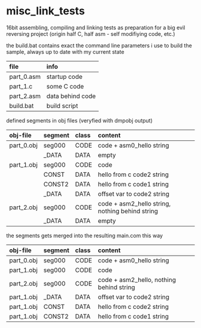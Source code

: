 # misc_link_tests

16bit assembling, compiling and linking tests as preparation for a big evil reversing project (origin half C, half asm - self modifiying code, etc.)

the build.bat contains exact the command line parameters i use to build the sample, always up to date with my current state

| file       | info             |                                                  
| :--------- | :--------------- |
| part_0.asm | startup code     | 
| part_1.c   | some C code      | 
| part_2.asm | data behind code | 
| build.bat  | build script     | 


defined segments in obj files (veryfied with dmpobj output)

| obj-file   | segment  | class  | content                    |
| :--------- | :------- | :----- | :------------------------- |
| part_0.obj |  seg000  | CODE   | code + asm0_hello string   |
|            |  _DATA   | DATA   | empty                      |
| part_1.obj |  seg000  | CODE   | code                       |
|            |  CONST   | DATA   | hello from c code2 string  |
|            |  CONST2  | DATA   | hello from c code1 string  |
|            |  _DATA   | DATA   | offset var to code2 string |
| part_2.obj |  seg000  | CODE   | code + asm2_hello string, nothing behind string   |
|            |  _DATA   | DATA   | empty                      |


the segments gets merged into the resulting main.com this way

| obj-file   | segment  | class  | content                    |
| :--------- | :------- | :----- | :------------------------- |
| part_0.obj |  seg000  | CODE   | code + asm0_hello string   |
| part_1.obj |  seg000  | CODE   | code                       |
| part_2.obj |  seg000  | CODE   | code + asm2_hello, nothing behind string   |
| part_1.obj |  _DATA   | DATA   | offset var to code2 string |
| part_1.obj |  CONST   | DATA   | hello from c code2 string  |
| part_1.obj |  CONST2  | DATA   | hello from c code1 string  |


